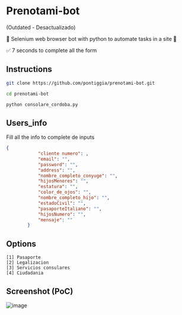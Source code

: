 # Prenotami-bot
(Outdated - Desactualizado)

🤖 Selenium web browser bot with python to automate tasks in a site 🤖

✅ 7 seconds to complete all the form

## Instructions
```bash
git clone https://github.com/pontiggia/prenotami-bot.git

cd prenotami-bot

python consolare_cordoba.py
```
## Users_info
Fill all the info to complete de inputs
```json
{
            "cliente numero": ,
            "email": "",
            "password": "",
            "address": "",
            "nombre_completo_conyuge": "", 
            "hijosMenores": "",
            "estatura": "",
            "color_de_ojos": "",
            "nombre_completo_hijo": "", 
            "estadoCivil": "", 
            "pasaporteItaliano": "", 
            "hijosNumero": "",
            "mensaje": ""
        }
```

## Options
```
[1] Pasaporte
[2] Legalizacion
[3] Servicios consulares
[4] Ciudadania
```
## Screenshot (PoC)
![image](https://user-images.githubusercontent.com/71143849/165992822-9dd6e141-74b8-4882-9e84-58cff6f52afb.png)

